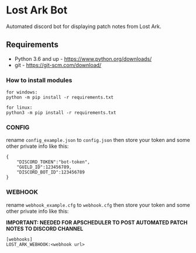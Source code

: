 # Lost Ark Bot

Automated discord bot for displaying patch notes from Lost Ark.

## Requirements

- Python 3.6 and up - https://www.python.org/downloads/
- git - https://git-scm.com/download/

### How to install modules

```
for windows:
python -m pip install -r requirements.txt

for linux:
python3 -m pip install -r requirements.txt
```

### CONFIG

rename `config_example.json` to `config.json` then store your token and some other private info like this:

```
{
    "DISCORD_TOKEN":"bot-token",
    "GUILD_ID":123456789,
    "DISCORD_BOT_ID":123456789
}
```

### WEBHOOK

rename `webhook_example.cfg` to `webhook.cfg` then store your token and some other private info like this:

**IMPORTANT: NEEDED FOR APSCHEDULER TO POST AUTOMATED PATCH NOTES TO DISCORD CHANNEL**

```
[webhooks]
LOST_ARK_WEBHOOK:<webhook url>

```
